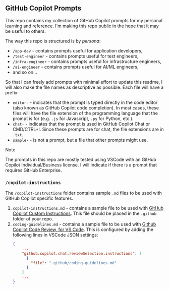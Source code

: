 ## GitHub Copilot Prompts

This repo contains my collection of GitHub Copilot prompts for my personal learning and reference. I'm making this repo public in the hope that it may be useful to others.

The way this repo is structured is by _persona_:
- `/app-dev` - contains prompts useful for application developers,
- `/test-engineer` - contains prompts useful for test engineers,
- `/infra-engineer` - contains prompts useful for infrastructure engineers,
- `/ai-engineer` - contains prompts useful for AI/ML engineers,
- and so on...

So that I can freely add prompts with minimal effort to update this readme, I will also make the file names as descriptive as possible.
Each file will have a prefix:
- `editor-` - indicates that the prompt is typed directly in the code editor (also known as GitHub Copilot code completion). In most cases, these files will have the file extension of the programming language that the prompt is for (e.g. `.js` for Javascript, `.py` for Python, etc.).
- `chat-` - indicates that the prompt is used in GitHub Copilot Chat or CMD/CTRL+I. Since these prompts are for chat, the file extensions are in `.txt`.
- `sample-` - is not a prompt, but a file that other prompts might use.

> [!NOTE]
> The prompts in this repo are mostly tested using VSCode with an GitHub Copilot Individual/Business license. I will indicate if there is a prompt that requires GitHub Enterprise.

### `/copilot-instructions`
The `/copilot-instructions` folder contains sample `.md` files to be used with GitHub Copilot specific features.
1. `copilot-instructions.md` - contains a sample file to be used with [GitHub Copilot Custom Instructions](https://docs.github.com/en/copilot/customizing-copilot/adding-custom-instructions-for-github-copilot). This file should be placed in the `.github` folder of your repo.
2. `coding-guidelines.md` - contains a sample file to be used with [Github Copilot Code Review, for VS Code](https://docs.github.com/en/copilot/using-github-copilot/code-review/using-copilot-code-review). This is configured by adding the following lines in VSCode JSON settings:
    ```json
    {
        ...
        "github.copilot.chat.reviewSelection.instructions": [
          {
            "file": ".github/coding-guidelines.md"
          }
        ]
        ...
    }
    ```